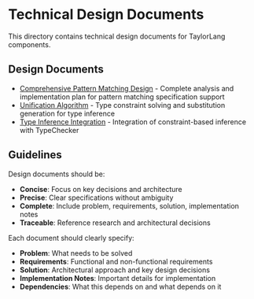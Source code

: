 # Technical Design Documents

This directory contains technical design documents for TaylorLang components.

## Design Documents

- [Comprehensive Pattern Matching Design](./comprehensive-pattern-matching.md) - Complete analysis and implementation plan for pattern matching specification support
- [Unification Algorithm](./unification-algorithm.md) - Type constraint solving and substitution generation for type inference
- [Type Inference Integration](./type-inference-integration.md) - Integration of constraint-based inference with TypeChecker

## Guidelines

Design documents should be:
- **Concise**: Focus on key decisions and architecture
- **Precise**: Clear specifications without ambiguity  
- **Complete**: Include problem, requirements, solution, implementation notes
- **Traceable**: Reference research and architectural decisions

Each document should clearly specify:
- **Problem**: What needs to be solved
- **Requirements**: Functional and non-functional requirements
- **Solution**: Architectural approach and key design decisions
- **Implementation Notes**: Important details for implementation
- **Dependencies**: What this depends on and what depends on it
